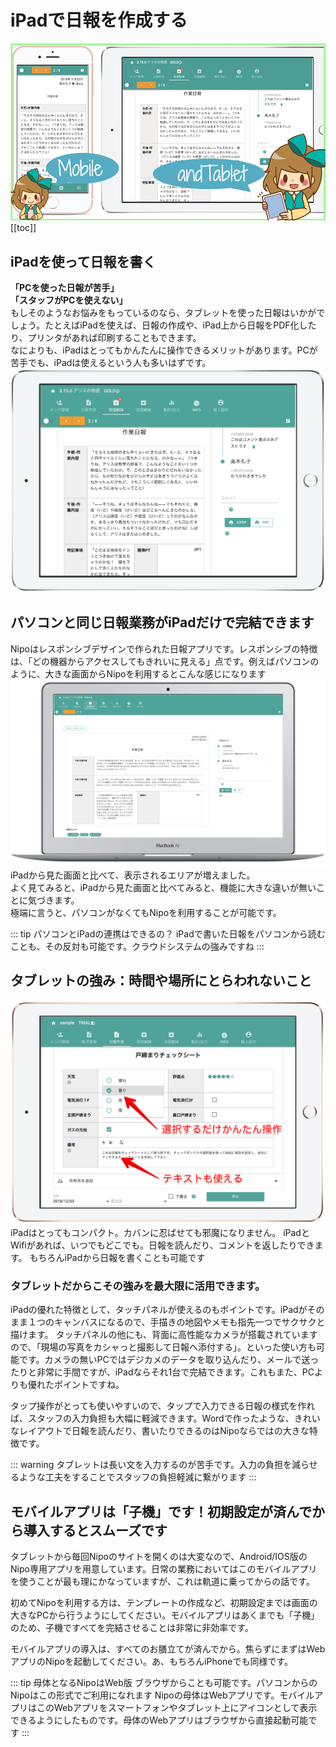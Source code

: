 # iPadで日報を作成する
![スマートフォン・タブレットに対応しています](../image/icatch/i6.png)
[[toc]]
## iPadを使って日報を書く
**「PCを使った日報が苦手」**  
**「スタッフがPCを使えない」**  
もしそのようなお悩みをもっているのなら、タブレットを使った日報はいかがでしょう。たとえばiPadを使えば、日報の作成や、iPad上から日報をPDF化したり、プリンタがあれば印刷することもできます。  
なによりも、iPadはとってもかんたんに操作できるメリットがあります。PCが苦手でも、iPadは使えるという人も多いはずです。
![タクシー日報をスマホで書く](./idea/i11.png)

## パソコンと同じ日報業務がiPadだけで完結できます
Nipoはレスポンシブデザインで作られた日報アプリです。レスポンシブの特徴は、「どの機器からアクセスしてもきれいに見える」点です。例えばパソコンのように、大きな画面からNipoを利用するとこんな感じになります
![タクシー日報をスマホで書く](./idea/i12.png)
iPadから見た画面と比べて、表示されるエリアが増えました。  
よく見てみると、iPadから見た画面と比べてみると、機能に大きな違いが無いことに気づきます。  
極端に言うと、パソコンがなくてもNipoを利用することが可能です。

::: tip パソコンとiPadの連携はできるの？
iPadで書いた日報をパソコンから読むことも、その反対も可能です。クラウドシステムの強みですね
:::

## タブレットの強み：時間や場所にとらわれないこと
![タクシー日報をスマホで書く](./idea/i13.png)
iPadはとってもコンパクト。カバンに忍ばせても邪魔になりません。
iPadとWifiがあれば、いつでもどこでも。日報を読んだり、コメントを返したりできます。
もちろんiPadから日報を書くことも可能です


### タブレットだからこその強みを最大限に活用できます。
iPadの優れた特徴として、タッチパネルが使えるのもポイントです。iPadがそのまま１つのキャンバスになるので、手描きの地図やメモも指先一つでサクサクと描けます。
タッチパネルの他にも、背面に高性能なカメラが搭載されていますので、「現場の写真をカシャっと撮影して日報へ添付する」。といった使い方も可能です。カメラの無いPCではデジカメのデータを取り込んだり、メールで送ったりと非常に手間ですが、iPadならそれ1台で完結できます。これもまた、PCよりも優れたポイントですね。

タップ操作がとっても使いやすいので、タップで入力できる日報の様式を作れば、スタッフの入力負担も大幅に軽減できます。Wordで作ったような、きれいなレイアウトで日報を読んだり、書いたりできるのはNipoならではの大きな特徴です。

::: warning
タブレットは長い文を入力するのが苦手です。入力の負担を減らせるような工夫をすることでスタッフの負担軽減に繋がります
:::

## モバイルアプリは「子機」です！初期設定が済んでから導入するとスムーズです
タブレットから毎回Nipoのサイトを開くのは大変なので、Android/IOS版のNipo専用アプリを用意しています。日常の業務においてはこのモバイルアプリを使うことが最も理にかなっていますが、これは軌道に乗ってからの話です。

初めてNipoを利用する方は、テンプレートの作成など、初期設定までは画面の大きなPCから行うようにしてください。モバイルアプリはあくまでも「子機」のため、子機ですべてを完結させることは非常に非効率です。

モバイルアプリの導入は、すべてのお膳立てが済んでから。焦らずにまずはWebアプリのNipoを起動してください。あ、もちろんiPhoneでも同様です。

::: tip 母体となるNipoはWeb版
ブラウザからことも可能です。パソコンからのNipoはこの形式でご利用になれます
Nipoの母体はWebアプリです。モバイルアプリはこのWebアプリをスマートフォンやタブレット上にアイコンとして表示できるようにしたものです。母体のWebアプリはブラウザから直接起動可能です
:::
